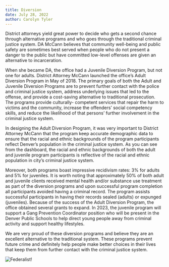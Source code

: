 ```yaml
---
title: Diversion
date: July 28, 2022
author: Carolyn Tyler
---
```

District attorneys yield great power to decide who gets a second chance through alternative
programs and who goes through the traditional criminal justice system. DA McCann believes
that community well-being and public safety are sometimes best served when people who do not
present a danger to the public but have committed low-level offenses are given an alternative to
incarceration.


When she became DA, the office had a Juvenile Diversion Program, but not one for adults.
District Attorney McCann launched the office’s Adult Diversion Program in May of 2018. The
primary goals of both the Adult and Juvenile Diversion Programs are to prevent further contact
with the police and criminal justice system, address underlying issues that led to the offense, and
provide a cost-saving alternative to traditional prosecution. The programs provide culturally-
competent services that repair the harm to victims and the community, increase the offenders’
social competency skills, and reduce the likelihood of that persons’ further involvement in the
criminal justice system.


In designing the Adult Diversion Program, it was very important to District Attorney McCann
that the program keep accurate demographic data to ensure that the racial and ethnic
backgrounds of the program participants reflect Denver’s population in the criminal justice
system. As you can see from the dashboard, the racial and ethnic backgrounds of both the adult
and juvenile program participants is reflective of the racial and ethnic population in city’s
criminal justice system.


Moreover, both programs boast impressive recidivism rates: 3% for adults and 5% for juveniles.
It is worth noting that approximately 50% of both adult and juvenile clients received mental
health and/or substance use treatment as part of the diversion programs and upon successful
program completion all participants avoided having a criminal record. The program assists
successful participants in having their records sealed (adults) or expunged (juveniles).
Because of the success of the Adult Diversion Program, the office obtained several grants to
expand. In 2023, the juvenile program will support a Gang Prevention Coordinator position who
will be present in the Denver Public Schools to help direct young people away from criminal
activity and support healthy lifestyles.


We are very proud of these diversion programs and believe they are an excellent alternative to
the traditional system. These programs prevent future crime and definitely help people make
better choices in their lives that keep them from further contact with the criminal justice system.

![Federalist!]()